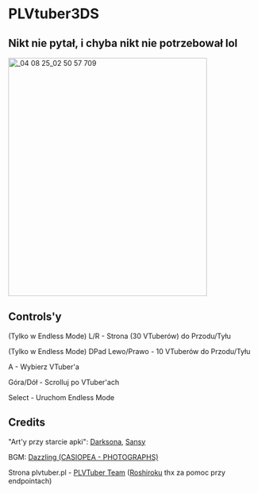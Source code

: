 # PLVtuber3DS 
## Nikt nie pytał, i chyba nikt nie potrzebował lol

<img width="400" height="480" alt="_04 08 25_02 50 57 709" src="https://github.com/user-attachments/assets/830194f4-50c0-4101-befd-0d3d9f3059ac" />


## Controls'y

(Tylko w Endless Mode) L/R - Strona (30 VTuberów) do Przodu/Tyłu 

(Tylko w Endless Mode) DPad Lewo/Prawo - 10 VTuberów do Przodu/Tyłu

A - Wybierz VTuber'a

Góra/Dół - Scrolluj po VTuber'ach

Select - Uruchom Endless Mode

## Credits
"Art'y przy starcie apki": [Darksona](https://www.twitch.tv/darksona_), [Sansy](https://www.instagram.com/fedora_maniac/)

BGM: [Dazzling (CASIOPEA - PHOTOGRAPHS)](https://www.youtube.com/watch?v=Ufvbtb5PzjU)

Strona plvtuber.pl - [PLVTuber Team](https://plvtuber.pl/) ([Roshiroku](https://www.twitch.tv/roshiroku_) thx za pomoc przy endpointach)


